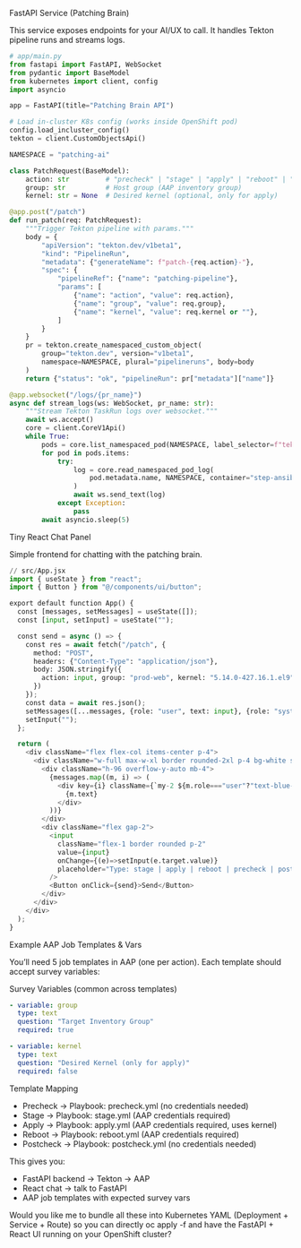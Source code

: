 FastAPI Service (Patching Brain)

This service exposes endpoints for your AI/UX to call. It handles Tekton pipeline runs and streams logs.
```py
# app/main.py
from fastapi import FastAPI, WebSocket
from pydantic import BaseModel
from kubernetes import client, config
import asyncio

app = FastAPI(title="Patching Brain API")

# Load in-cluster K8s config (works inside OpenShift pod)
config.load_incluster_config()
tekton = client.CustomObjectsApi()

NAMESPACE = "patching-ai"

class PatchRequest(BaseModel):
    action: str         # "precheck" | "stage" | "apply" | "reboot" | "postcheck"
    group: str          # Host group (AAP inventory group)
    kernel: str = None  # Desired kernel (optional, only for apply)

@app.post("/patch")
def run_patch(req: PatchRequest):
    """Trigger Tekton pipeline with params."""
    body = {
        "apiVersion": "tekton.dev/v1beta1",
        "kind": "PipelineRun",
        "metadata": {"generateName": f"patch-{req.action}-"},
        "spec": {
            "pipelineRef": {"name": "patching-pipeline"},
            "params": [
                {"name": "action", "value": req.action},
                {"name": "group", "value": req.group},
                {"name": "kernel", "value": req.kernel or ""},
            ]
        }
    }
    pr = tekton.create_namespaced_custom_object(
        group="tekton.dev", version="v1beta1",
        namespace=NAMESPACE, plural="pipelineruns", body=body
    )
    return {"status": "ok", "pipelineRun": pr["metadata"]["name"]}

@app.websocket("/logs/{pr_name}")
async def stream_logs(ws: WebSocket, pr_name: str):
    """Stream Tekton TaskRun logs over websocket."""
    await ws.accept()
    core = client.CoreV1Api()
    while True:
        pods = core.list_namespaced_pod(NAMESPACE, label_selector=f"tekton.dev/pipelineRun={pr_name}")
        for pod in pods.items:
            try:
                log = core.read_namespaced_pod_log(
                    pod.metadata.name, NAMESPACE, container="step-ansible"
                )
                await ws.send_text(log)
            except Exception:
                pass
        await asyncio.sleep(5)
```

Tiny React Chat Panel

Simple frontend for chatting with the patching brain.
```py
// src/App.jsx
import { useState } from "react";
import { Button } from "@/components/ui/button";

export default function App() {
  const [messages, setMessages] = useState([]);
  const [input, setInput] = useState("");

  const send = async () => {
    const res = await fetch("/patch", {
      method: "POST",
      headers: {"Content-Type": "application/json"},
      body: JSON.stringify({
        action: input, group: "prod-web", kernel: "5.14.0-427.16.1.el9"
      })
    });
    const data = await res.json();
    setMessages([...messages, {role: "user", text: input}, {role: "system", text: JSON.stringify(data)}]);
    setInput("");
  };

  return (
    <div className="flex flex-col items-center p-4">
      <div className="w-full max-w-xl border rounded-2xl p-4 bg-white shadow">
        <div className="h-96 overflow-y-auto mb-4">
          {messages.map((m, i) => (
            <div key={i} className={`my-2 ${m.role==="user"?"text-blue-600":"text-gray-700"}`}>
              {m.text}
            </div>
          ))}
        </div>
        <div className="flex gap-2">
          <input
            className="flex-1 border rounded p-2"
            value={input}
            onChange={(e)=>setInput(e.target.value)}
            placeholder="Type: stage | apply | reboot | precheck | postcheck"
          />
          <Button onClick={send}>Send</Button>
        </div>
      </div>
    </div>
  );
}
```

Example AAP Job Templates & Vars

You’ll need 5 job templates in AAP (one per action).
Each template should accept survey variables:

Survey Variables (common across templates)
```yaml
- variable: group
  type: text
  question: "Target Inventory Group"
  required: true

- variable: kernel
  type: text
  question: "Desired Kernel (only for apply)"
  required: false
```
Template Mapping
- Precheck → Playbook: precheck.yml (no credentials needed)
- Stage → Playbook: stage.yml (AAP credentials required)
- Apply → Playbook: apply.yml (AAP credentials required, uses kernel)
- Reboot → Playbook: reboot.yml (AAP credentials required)
- Postcheck → Playbook: postcheck.yml (no credentials needed)

This gives you:
- FastAPI backend → Tekton → AAP
- React chat → talk to FastAPI
- AAP job templates with expected survey vars

Would you like me to bundle all these into Kubernetes YAML (Deployment + Service + Route) so you can directly oc apply -f and have the FastAPI + React UI running on your OpenShift cluster?
